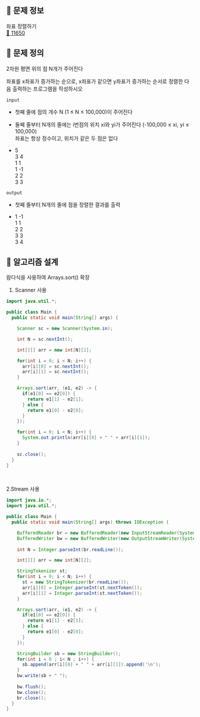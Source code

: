 ## 🌵 문제 정보
좌표 정렬하기 <br>
[🚗 11650](https://www.acmicpc.net/problem/11650)

## 🌵 문제 정의

2차원 평면 위의 점 N개가 주어진다

좌표를 x좌표가 증가하는 순으로, x좌표가 같으면 y좌표가 증가하는 순서로 정렬한 다음 출력하는 프로그램을 작성하시오

`input`
- 첫째 줄에 점의 개수 N (1 ≤ N ≤ 100,000)이 주어진다
- 둘째 줄부터 N개의 줄에는 i번점의 위치 xi와 yi가 주어진다 (-100,000 ≤ xi, yi ≤ 100,000) <br>
  좌표는 항상 정수이고, 위치가 같은 두 점은 없다


- 5 <br>
  3 4 <br>
  1 1 <br>
  1 -1 <br>
  2 2 <br>
  3 3

`output`
- 첫째 줄부터 N개의 줄에 점을 정렬한 결과를 출력


- 1 -1 <br>
  1 1 <br>
  2 2 <br>
  3 3 <br>
  3 4

## 🌵 알고리즘 설계

람다식을 사용하여 Arrays.sort() 확장

1. Scanner 사용
```java
import java.util.*;

public class Main {
  public static void main(String[] args) {

    Scanner sc = new Scanner(System.in);

    int N = sc.nextInt();

    int[][] arr = new int[N][2];

    for(int i = 0; i < N; i++) {
      arr[i][0] = sc.nextInt();
      arr[i][1] = sc.nextInt();
    }

    Arrays.sort(arr, (e1, e2) -> {
      if(e1[0] == e2[0]) {
        return e1[1] - e2[1];
      } else {
        return e1[0] - e2[0];
      }
    });

    for(int i = 0; i < N; i++) {
      System.out.println(arr[i][0] + " " + arr[i][1]);
    }
    
    sc.close();
  }
}
```

<br>

2.Stream 사용
```java
import java.io.*;
import java.util.*;

public class Main {
  public static void main(String[] args) throws IOException {

    BufferedReader br = new BufferedReader(new InputStreamReader(System.in));
    BufferedWriter bw = new BufferedWriter(new OutputStreamWriter(System.out));
    
    int N = Integer.parseInt(br.readLine());

    int[][] arr = new int[N][2];

    StringTokenizer st;
    for(int i = 0; i < N; i++) {
      st = new StringTokenizer(br.readLine());
      arr[i][0] = Integer.parseInt(st.nextToken());
      arr[i][1] = Integer.parseInt(st.nextToken());
    }

    Arrays.sort(arr, (e1, e2) -> {
      if(e1[0] == e2[0]) {
        return e1[1] - e2[1];
      } else {
        return e1[0] - e2[0];
      }
    });

    StringBuilder sb = new StringBuilder();
    for(int i = 0 ; i< N ; i++) {
      sb.append(arr[i][0] + " " + arr[i][1]).append('\n');
    }
    bw.write(sb + " ");
    
    bw.flush();
    bw.close();
    br.close();
  }
}
```


